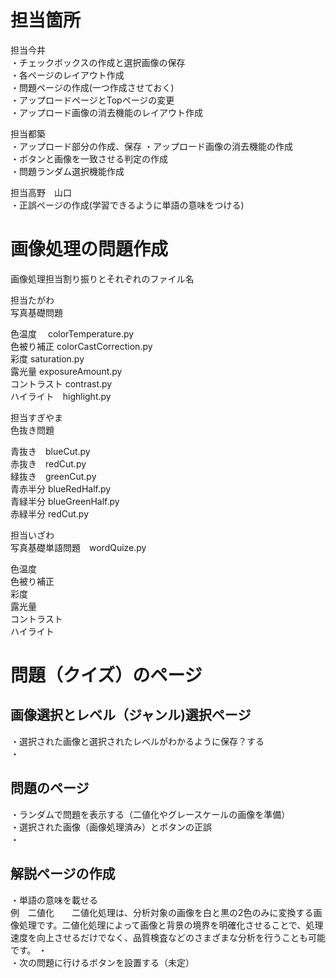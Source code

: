 # 担当箇所

担当今井<br>
・チェックボックスの作成と選択画像の保存<br>
・各ページのレイアウト作成<br>
・問題ページの作成(一つ作成させておく)<br>
・アップロードページとTopページの変更<br>
・アップロード画像の消去機能のレイアウト作成<br>

担当都築<br>
・アップロード部分の作成、保存
・アップロード画像の消去機能の作成<br>
・ボタンと画像を一致させる判定の作成<br>
・問題ランダム選択機能作成<br>

担当高野　山口<br>
・正誤ページの作成(学習できるように単語の意味をつける)<br>

# 画像処理の問題作成
画像処理担当割り振りとそれぞれのファイル名

担当たがわ<br>
写真基礎問題<br>

色温度　  colorTemperature.py<br>
色被り補正  colorCastCorrection.py<br>
彩度 saturation.py<br>
露光量 exposureAmount.py<br>
コントラスト contrast.py<br>
ハイライト　highlight.py<br>


担当すぎやま<br>
色抜き問題<br>

青抜き　blueCut.py<br>
赤抜き　redCut.py<br>
緑抜き　greenCut.py<br>
青赤半分 blueRedHalf.py<br>
青緑半分 blueGreenHalf.py<br>
赤緑半分 redCut.py<br>


担当いざわ<br>
写真基礎単語問題　wordQuize.py<br>

色温度<br>
色被り補正<br>
彩度<br>
露光量<br>
コントラスト<br>
ハイライト<br>

# 問題（クイズ）のページ
## 画像選択とレベル（ジャンル)選択ページ<br>
・選択された画像と選択されたレベルがわかるように保存？する<br>
・
## 問題のページ<br>
・ランダムで問題を表示する（二値化やグレースケールの画像を準備）<br>
・選択された画像（画像処理済み）とボタンの正誤<br>
・<br>
## 解説ページの作成<br>
・単語の意味を載せる<br>
例　二値化　　二値化処理は、分析対象の画像を白と黒の2色のみに変換する画像処理です。二値化処理によって画像と背景の境界を明確化させることで、処理速度を向上させるだけでなく、品質検査などのさまざまな分析を行うことも可能です。
・<br>
・次の問題に行けるボタンを設置する（未定）



